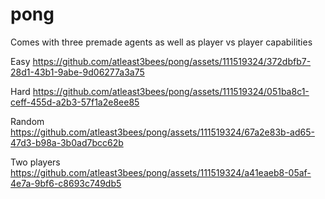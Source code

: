 # pong

Comes with three premade agents as well as player vs player capabilities

Easy
https://github.com/atleast3bees/pong/assets/111519324/372dbfb7-28d1-43b1-9abe-9d06277a3a75

Hard
https://github.com/atleast3bees/pong/assets/111519324/051ba8c1-ceff-455d-a2b3-57f1a2e8ee85

Random
https://github.com/atleast3bees/pong/assets/111519324/67a2e83b-ad65-47d3-b98a-3b0ad7bcc62b

Two players
https://github.com/atleast3bees/pong/assets/111519324/a41eaeb8-05af-4e7a-9bf6-c8693c749db5
